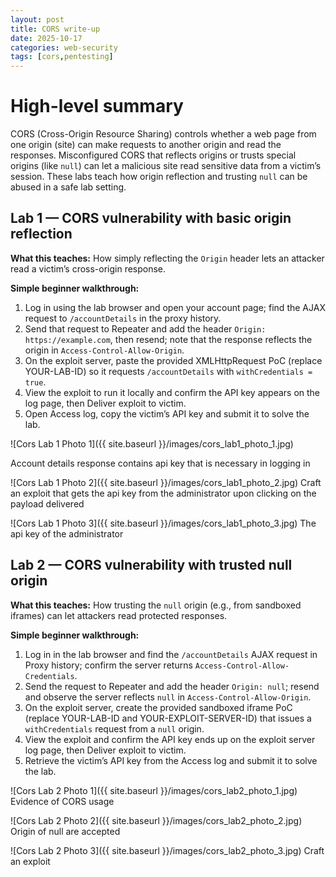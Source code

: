 ```yaml
---
layout: post
title: CORS write-up
date: 2025-10-17
categories: web-security
tags: [cors,pentesting]
---
```


# High-level summary
CORS (Cross-Origin Resource Sharing) controls whether a web page from one origin (site) can make requests to another origin and read the responses. Misconfigured CORS that reflects origins or trusts special origins (like `null`) can let a malicious site read sensitive data from a victim’s session. These labs teach how origin reflection and trusting `null` can be abused in a safe lab setting.

## Lab 1 — CORS vulnerability with basic origin reflection

**What this teaches:** How simply reflecting the `Origin` header lets an attacker read a victim’s cross-origin response.

**Simple beginner walkthrough:**

1. Log in using the lab browser and open your account page; find the AJAX request to `/accountDetails` in the proxy history.
2. Send that request to Repeater and add the header `Origin: https://example.com`, then resend; note that the response reflects the origin in `Access-Control-Allow-Origin`.
3. On the exploit server, paste the provided XMLHttpRequest PoC (replace YOUR-LAB-ID) so it requests `/accountDetails` with `withCredentials = true`.
4. View the exploit to run it locally and confirm the API key appears on the log page, then Deliver exploit to victim.
5. Open Access log, copy the victim’s API key and submit it to solve the lab.


![Cors Lab 1 Photo 1]({{ site.baseurl }}/images/cors_lab1_photo_1.jpg) 

Account details response contains api key that is necessary in logging in


![Cors Lab 1 Photo 2]({{ site.baseurl }}/images/cors_lab1_photo_2.jpg) 
Craft an exploit that gets the api key from the administrator upon clicking on the payload delivered


![Cors Lab 1 Photo 3]({{ site.baseurl }}/images/cors_lab1_photo_3.jpg) 
The api key of the administrator
## Lab 2 — CORS vulnerability with trusted null origin

**What this teaches:** How trusting the `null` origin (e.g., from sandboxed iframes) can let attackers read protected responses.

**Simple beginner walkthrough:**

1. Log in in the lab browser and find the `/accountDetails` AJAX request in Proxy history; confirm the server returns `Access-Control-Allow-Credentials`.
2. Send the request to Repeater and add the header `Origin: null`; resend and observe the server reflects `null` in `Access-Control-Allow-Origin`.
3. On the exploit server, create the provided sandboxed iframe PoC (replace YOUR-LAB-ID and YOUR-EXPLOIT-SERVER-ID) that issues a `withCredentials` request from a `null` origin.
4. View the exploit and confirm the API key ends up on the exploit server log page, then Deliver exploit to victim.
5. Retrieve the victim’s API key from the Access log and submit it to solve the lab.

![Cors Lab 2 Photo 1]({{ site.baseurl }}/images/cors_lab2_photo_1.jpg) 
Evidence of CORS usage


![Cors Lab 2 Photo 2]({{ site.baseurl }}/images/cors_lab2_photo_2.jpg) 
Origin of null are accepted


![Cors Lab 2 Photo 3]({{ site.baseurl }}/images/cors_lab2_photo_3.jpg) 
Craft an exploit

